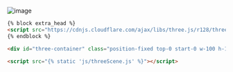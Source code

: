 ![image](https://github.com/user-attachments/assets/b7b14ac2-6cdf-47de-9cf2-c0ab0a8d80d9)

```html
{% block extra_head %}
<script src="https://cdnjs.cloudflare.com/ajax/libs/three.js/r128/three.min.js"></script>
{% endblock %}
```


```html
<div id="three-container" class="position-fixed top-0 start-0 w-100 h-100"></div>
```

```html
<script src="{% static 'js/threeScene.js' %}"></script>
```
